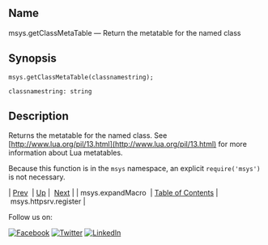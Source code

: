 <a name="lua.ref.msys.getClassMetaTable"></a>
## Name

msys.getClassMetaTable — Return the metatable for the named class

<a name="idp16128672"></a>
## Synopsis

`msys.getClassMetaTable(classnamestring);`

`classnamestring: string`<a name="idp16131680"></a>
## Description

Returns the metatable for the named class. See [http://www.lua.org/pil/13.html](http://www.lua.org/pil/13.html) for more information about Lua metatables.

Because this function is in the `msys` namespace, an explicit `require('msys')` is not necessary.

| [Prev](lua.ref.msys.expandMacro.php)  | [Up](lua.function.details.php) |  [Next](lua.ref.msys.httpsrv.register.php) |
| msys.expandMacro  | [Table of Contents](index.php) |  msys.httpsrv.register |

Follow us on:

[![Facebook](https://support.messagesystems.com/images/icon-facebook.png)](http://www.facebook.com/messagesystems) [![Twitter](https://support.messagesystems.com/images/icon-twitter.png)](http://twitter.com/#!/MessageSystems) [![LinkedIn](https://support.messagesystems.com/images/icon-linkedin.png)](http://www.linkedin.com/company/message-systems)